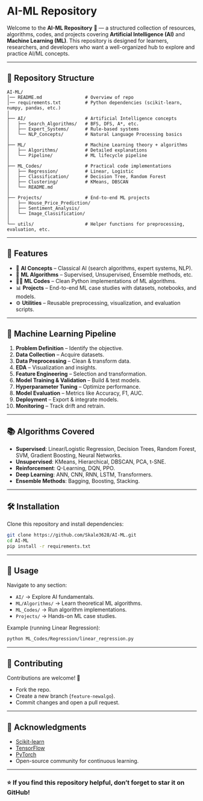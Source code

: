 # AI-ML Repository

Welcome to the **AI-ML Repository** 🎯 — a structured collection of resources, algorithms, codes, and projects covering **Artificial Intelligence (AI)** and **Machine Learning (ML)**. This repository is designed for learners, researchers, and developers who want a well-organized hub to explore and practice AI/ML concepts.

---

## 📂 Repository Structure

```
AI-ML/
│── README.md                # Overview of repo
│── requirements.txt         # Python dependencies (scikit-learn, numpy, pandas, etc.)
│
├── AI/                      # Artificial Intelligence concepts
│   ├── Search_Algorithms/   # BFS, DFS, A*, etc.
│   ├── Expert_Systems/      # Rule-based systems
│   └── NLP_Concepts/        # Natural Language Processing basics
│
├── ML/                      # Machine Learning theory + algorithms
│   ├── Algorithms/          # Detailed explanations
│   └── Pipeline/            # ML lifecycle pipeline
│
├── ML_Codes/                # Practical code implementations
│   ├── Regression/          # Linear, Logistic
│   ├── Classification/      # Decision Tree, Random Forest
│   ├── Clustering/          # KMeans, DBSCAN
│   └── README.md
│
├── Projects/                # End-to-end ML projects
│   ├── House_Price_Prediction/
│   ├── Sentiment_Analysis/
│   └── Image_Classification/
│
└── utils/                   # Helper functions for preprocessing, evaluation, etc.
```

---

## 🚀 Features
- 📘 **AI Concepts** – Classical AI (search algorithms, expert systems, NLP).  
- 🤖 **ML Algorithms** – Supervised, Unsupervised, Ensemble methods, etc.  
- 🧑‍💻 **ML Codes** – Clean Python implementations of ML algorithms.  
- 📊 **Projects** – End-to-end ML case studies with datasets, notebooks, and models.  
- ⚙️ **Utilities** – Reusable preprocessing, visualization, and evaluation scripts.  

---

## 🔹 Machine Learning Pipeline
1. **Problem Definition** – Identify the objective.  
2. **Data Collection** – Acquire datasets.  
3. **Data Preprocessing** – Clean & transform data.  
4. **EDA** – Visualization and insights.  
5. **Feature Engineering** – Selection and transformation.  
6. **Model Training & Validation** – Build & test models.  
7. **Hyperparameter Tuning** – Optimize performance.  
8. **Model Evaluation** – Metrics like Accuracy, F1, AUC.  
9. **Deployment** – Export & integrate models.  
10. **Monitoring** – Track drift and retrain.  

---

## 📚 Algorithms Covered
- **Supervised**: Linear/Logistic Regression, Decision Trees, Random Forest, SVM, Gradient Boosting, Neural Networks.  
- **Unsupervised**: KMeans, Hierarchical, DBSCAN, PCA, t-SNE.  
- **Reinforcement**: Q-Learning, DQN, PPO.  
- **Deep Learning**: ANN, CNN, RNN, LSTM, Transformers.  
- **Ensemble Methods**: Bagging, Boosting, Stacking.  

---

## 🛠️ Installation
Clone this repository and install dependencies:
```bash
git clone https://github.com/Skale3628/AI-ML.git
cd AI-ML
pip install -r requirements.txt
```

---

## 🎯 Usage
Navigate to any section:
- `AI/` → Explore AI fundamentals.  
- `ML/Algorithms/` → Learn theoretical ML algorithms.  
- `ML_Codes/` → Run algorithm implementations.  
- `Projects/` → Hands-on ML case studies.  

Example (running Linear Regression):
```bash
python ML_Codes/Regression/linear_regression.py
```

---

## 🤝 Contributing
Contributions are welcome! 🙌  
- Fork the repo.  
- Create a new branch (`feature-newalgo`).  
- Commit changes and open a pull request.  


---

## 🙌 Acknowledgments
- [Scikit-learn](https://scikit-learn.org/)  
- [TensorFlow](https://www.tensorflow.org/)  
- [PyTorch](https://pytorch.org/)  
- Open-source community for continuous learning.  

---

### ⭐ If you find this repository helpful, don’t forget to **star** it on GitHub!
